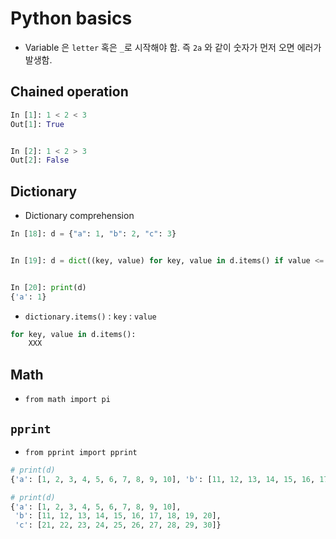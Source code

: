 # Python basics  

- Variable 은 `letter` 혹은 `_`로 시작해야 함. 즉 `2a` 와 같이 숫자가 먼저 오면 에러가 발생함.

## Chained operation

```python
In [1]: 1 < 2 < 3
Out[1]: True


In [2]: 1 < 2 > 3
Out[2]: False
```

## Dictionary

- Dictionary comprehension

```python
In [18]: d = {"a": 1, "b": 2, "c": 3}


In [19]: d = dict((key, value) for key, value in d.items() if value <= 1)


In [20]: print(d)
{'a': 1}
```

- `dictionary.items()` : `key` : `value`

```python
for key, value in d.items():
	XXX
```


## Math

- `from math import pi`


## `pprint`

- `from pprint import pprint`


```python
# print(d)
{'a': [1, 2, 3, 4, 5, 6, 7, 8, 9, 10], 'b': [11, 12, 13, 14, 15, 16, 17, 18, 19, 20], 'c': [21, 22, 23, 24, 25, 26, 27, 28, 29, 30]}

# print(d)
{'a': [1, 2, 3, 4, 5, 6, 7, 8, 9, 10],
 'b': [11, 12, 13, 14, 15, 16, 17, 18, 19, 20],
 'c': [21, 22, 23, 24, 25, 26, 27, 28, 29, 30]}
 ```
